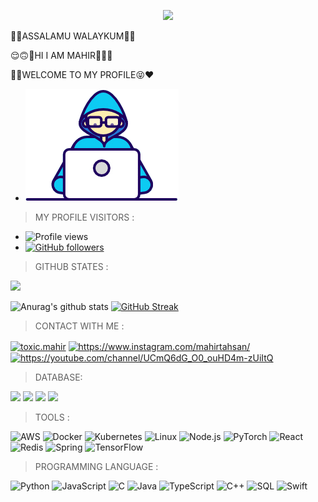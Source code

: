 <p align="center">
  <img src="https://i.pinimg.com/originals/57/dd/7b/57dd7be982ce9049be3dc1ddacc100cb.gif" width="30%">

🌸🥺ASSALAMU WALAYKUM🖤🥀
 
 😌🙃🥀HI I AM MAHIR🥀😘🙂 
 
🥀🤍WELCOME TO MY PROFILE😝❤️

- ![Alt text](https://github.com/MRVIVEK-CODER/MRVIVEK-CODER/raw/main/Developer.gif)



> MY PROFILE VISITORS :
 

- ![Profile views](https://gpvc.arturio.dev/DoD-99)
- [![GitHub followers](https://img.shields.io/github/followers/DoD-99.svg?style=social&label=Follow&maxAge=0098900)](https://github.com/niloy0?tab=followers)
 

> GITHUB STATES :
 
<a href="https://github.com/naiyan-official"><img width=550 src="https://github-profile-trophy.vercel.app/?username=DoD-99&theme=dracula&no-frame=true&title=Followers,Stars,Commit,Repository,Issues"/></a>
 
![Anurag's github stats](https://github-readme-stats.vercel.app/api?username=DoD-99&theme=merko)
[![GitHub Streak](http://github-readme-streak-stats.herokuapp.com?user=DoD-99&theme=merko&date_format=M%20j%5B%2C%20Y%5D)](https://git.io/streak-stats)
 
> CONTACT WITH ME :
 
<p align="left">
 
<a href="https://fb.com/toxic.mahir" target="blank"><img align="center" src="https://raw.githubusercontent.com/rahuldkjain/github-profile-readme-generator/master/src/images/icons/Social/facebook.svg" alt="toxic.mahir" height="30" width="40" /></a>
<a href="https://instagram.com/mahirtahsan" target="blank"><img align="center" src="https://raw.githubusercontent.com/rahuldkjain/github-profile-readme-generator/master/src/images/icons/Social/instagram.svg" alt="https://www.instagram.com/mahirtahsan/" height="30" width="40" /></a>
<a href="https://youtube.com/channel/UCmQ6dG_O0_ouHD4m-zUiItQ
" target="blank"><img align="center" src="https://raw.githubusercontent.com/rahuldkjain/github-profile-readme-generator/master/src/images/icons/Social/youtube.svg" alt="https://youtube.com/channel/UCmQ6dG_O0_ouHD4m-zUiItQ" height="30" width="40" /></a>
 

> DATABASE:
 
<p>
  <img src="https://img.shields.io/badge/MySQL-00000F?style=for-the-badge&logo=mysql&logoColor=white" />
  <img src="https://img.shields.io/badge/PostgreSQL-316192?style=for-the-badge&logo=postgresql&logoColor=white" />
  <img src="https://img.shields.io/badge/MongoDB-4EA94B?style=for-the-badge&logo=mongodb&logoColor=white" />
  <img src="https://img.shields.io/badge/SQLite-07405E?style=for-the-badge&logo=sqlite&logoColor=white" />
</p>
 
> TOOLS :
 
![AWS](https://img.shields.io/badge/-AWS-000?&logo=Amazon-AWS&logoColor=F90)
![Docker](https://img.shields.io/badge/-Docker-000?&logo=Docker)
![Kubernetes](https://img.shields.io/badge/-Kubernetes-000?&logo=Kubernetes)
![Linux](https://img.shields.io/badge/-Linux-000?&logo=Linux)
![Node.js](https://img.shields.io/badge/-Node.js-000?&logo=node.js)
![PyTorch](https://img.shields.io/badge/-PyTorch-000?&logo=PyTorch)
![React](https://img.shields.io/badge/-React-000?&logo=React)
![Redis](https://img.shields.io/badge/-Redis-000?&logo=Redis)
![Spring](https://img.shields.io/badge/-Spring-000?&logo=Spring)
![TensorFlow](https://img.shields.io/badge/-TensorFlow-000?&logo=TensorFlow)
 
> PROGRAMMING LANGUAGE :
 
![Python](https://img.shields.io/badge/-Python-000?&logo=Python)
![JavaScript](https://img.shields.io/badge/-JavaScript-000?&logo=JavaScript)
![C](https://img.shields.io/badge/-C-000?&logo=C)
![Java](https://img.shields.io/badge/-Java-000?&logo=Java&logoColor=007396)
![TypeScript](https://img.shields.io/badge/-TypeScript-000?&logo=TypeScript)
![C++](https://img.shields.io/badge/-C++-000?&logo=c%2b%2b&logoColor=00599C)
![SQL](https://img.shields.io/badge/-SQL-000?&logo=MySQL)
![Swift](https://img.shields.io/badge/-Swift-000?&logo=Swift)
 
